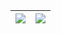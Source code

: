 | <img align="center" src="https://github-readme-stats.vercel.app/api?username=yellowsae&show_icons=true&theme=dracula&hide=contribs&layout=compact&hide_border=true" /> | <img align="center" src="https://github-readme-stats.vercel.app/api/top-langs/?username=yellowsae&layout=compact&theme=dracula&hide_border=true" /> |
| ------------------------------------------------------------ | ------------------------------------------------------------ |
